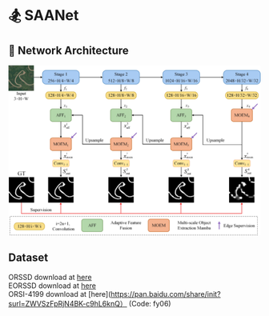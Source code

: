 # 🏂 SAANet <br>

## 🦌 Network Architecture
![architecture](https://github.com/nzmtnh/SAANet/blob/1f67d567324c8a886a442c7678fc6af1bf1a2ce4/model/SAANet_arc.jpg) <br>
## Dataset <br>
ORSSD download at [here](https://pan.baidu.com/s/1k44UlTLCW17AS0VhPyP7JA) <br>
EORSSD download at [here](https://github.com/rmcong/EORSSD-dataset) <br>
ORSI-4199 download at [here](https://pan.baidu.com/share/init?surl=ZWVSzFpRjN4BK-c9hL6knQ） (Code: fy06)  <br>
